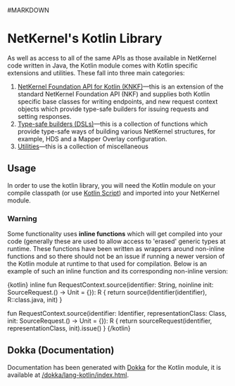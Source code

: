 #MARKDOWN

# NetKernel's Kotlin Library

As well as access to all of the same APIs as those available in NetKernel code written in Java, the Kotlin module comes
with Kotlin specific extensions and utilities. These fall into three main categories:

1. [NetKernel Foundation API for Kotlin (KNKF)](doc:lang:kotlin:library:knkf)—this is an extension of the standard
NetKernel Foundation API (NKF) and supplies both Kotlin specific base classes for writing endpoints, and new request
context objects which provide type-safe builders for issuing requests and setting responses.
2. [Type-safe builders (DSLs)](doc:lang:kotlin:library:dsls)—this is a collection of functions which provide type-safe ways
of building various NetKernel structures, for example, HDS and a Mapper Overlay configuration.
3. [Utilities](doc:lang:kotlin:library:util)—this is a collection of miscellaneous 

## Usage

In order to use the kotlin library, you will need the Kotlin module on your compile classpath (or use [Kotlin Script](doc:lang:kotlin:script))
and imported into your NetKernel module.

### Warning

Some functionality uses **inline functions** which will get compiled into your code (generally these are used
to allow access to 'erased' generic types at runtime. These functions have been written as wrappers around non-inline
functions and so there should not be an issue if running a newer version of the Kotlin module at runtime to that used
for compilation. Below is an example of such an inline function and its corresponding non-inline version:

{kotlin}
inline fun <reified R> RequestContext.source(identifier: String, noinline init: SourceRequest<R>.() -> Unit = {}): R {
    return source(Identifier(identifier), R::class.java, init)
}

fun <R> RequestContext.source(identifier: Identifier, representationClass: Class<R>, init: SourceRequest<R>.() -> Unit = {}): R {
    return sourceRequest(identifier, representationClass, init).issue()
}
{/kotlin}

## Dokka (Documentation)

Documentation has been generated with [Dokka](https://github.com/Kotlin/dokka) for the Kotlin module, it is available at
[/dokka/lang-kotlin/index.html](../../../dokka/lang-kotlin/index.html).
